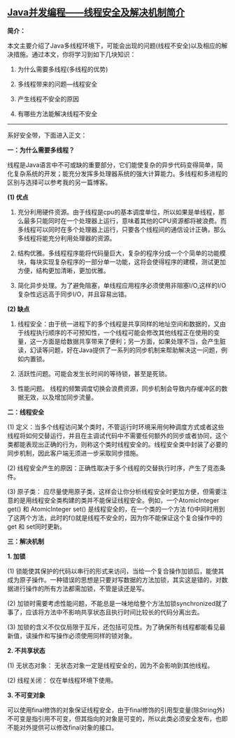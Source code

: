 ## [Java并发编程——线程安全及解决机制简介](https://www.cnblogs.com/zhanht/p/5450325.html)

**简介：**

本文主要介绍了Java多线程环境下，可能会出现的问题\(线程不安全\)以及相应的解决措施。通过本文，你将学习到如下几块知识：

1. 为什么需要多线程\(多线程的优势\)

2. 多线程带来的问题—线程安全

3. 产生线程不安全的原因

4. 有哪些方法能解决线程不安全

---

系好安全带，下面进入正文：

**一：为什么需要多线程？**

线程是Java语言中不可或缺的重要部分，它们能使复杂的异步代码变得简单，简化复杂系统的开发；能充分发挥多处理器系统的强大计算能力。多线程和多进程的区别与选择可以参考我的另一篇博客。

**\(1\) 优点**

1. 充分利用硬件资源。由于线程是cpu的基本调度单位，所以如果是单线程，那么最多只能同时在一个处理器上运行，意味着其他的CPU资源都将被浪费。而多线程可以同时在多个处理器上运行，只要各个线程间的通信设计正确，那么多线程将能充分利用处理器的资源。

2. 结构优雅。多线程程序能将代码量巨大，复杂的程序分成一个个简单的功能模块，每块实现复杂程序的一部分单一功能，这将会使得程序的建模，测试更加方便，结构更加清晰，更加优雅。

3. 简化异步处理。为了避免阻塞，单线程应用程序必须使用非阻塞I/O,这样的I/O复杂性远远高于同步I/O，并且容易出错。

**\(2\) 缺点**

1. 线程安全：由于统一进程下的多个线程是共享同样的地址空间和数据的，又由于线程执行顺序的不可预知性，一个线程可能会修改其他线程正在使用的变量，这一方面是给数据共享带来了便利；另一方面，如果处理不当，会产生脏读，幻读等问题，好在Java提供了一系列的同步机制来帮助解决这一问题，例如内置锁。

2. 活跃性问题。可能会发生长时间的等待锁，甚至是死锁。

3. 性能问题。 线程的频繁调度切换会浪费资源，同步机制会导致内存缓冲区的数据无效，以及增加同步流量。

**二：线程安全**

\(1\) 定义：当多个线程访问某个类时，不管运行时环境采用何种调度方式或者这些线程将如何交替运行，并且在主调试代码中不需要任何额外的同步或者协同，这个类都能表现出正确的行为，则称这个类时线程安全的。线程安全类中封装了必要的同步机制，因此客户端无须进一步采取同步措施。

\(2\) 线程安全产生的原因：正确性取决于多个线程的交替执行时序，产生了竞态条件。

\(3\) 原子类： 应尽量使用原子类，这样会让你分析线程安全时更加方便，但需要注意的是用线程安全类构建的类并不能保证线程安全。例如，一个AtomicInteger get\(\) 和 AtomicInteger set\(\) 是线程安全的，在一个类的一个方法 f\(\)中同时用到了这两个方法，此时的f\(\)就是线程不安全的，因为你不能保证这个复合操作中的get 和 set同时更新。

**三：解决机制**

**1. 加锁**

\(1\) 锁能使其保护的代码以串行的形式来访问，当给一个复合操作加锁后，能使其成为原子操作。一种错误的思想是只要对写数据的方法加锁，其实这是错的，对数据进行操作的所有方法都需加锁，不管是读还是写。

\(2\) 加锁时需要考虑性能问题，不能总是一味地给整个方法加锁synchronized就了事了，应该将方法中不影响共享状态且执行时间比较长的代码分离出去。

\(3\) 加锁的含义不仅仅局限于互斥，还包括可见性。为了确保所有线程都能看见最新值，读操作和写操作必须使用同样的锁对象。

**2. 不共享状态**

\(1\) 无状态对象： 无状态对象一定是线程安全的，因为不会影响到其他线程。

\(2\) 线程关闭： 仅在单线程环境下使用。

**3. 不可变对象**

可以使用final修饰的对象保证线程安全，由于final修饰的引用型变量\(除String外\)不可变是指引用不可变，但其指向的对象是可变的，所以此类必须安全发布，也即不能对外提供可以修改final对象的接口。

